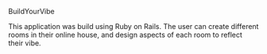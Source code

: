 BuildYourVibe

This application was build using Ruby on Rails. The user can create different rooms in their online house, and design aspects of each room to reflect their vibe.
